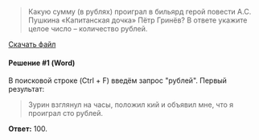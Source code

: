 > Какую сумму (в рублях) проиграл в бильярд герой повести А.С. Пушкина «Капитанская дочка» Пётр Гринёв? В ответе укажите целое число – количество рублей.

[Скачать файл](10.docx)

#### Решение #1 (Word)
В поисковой строке (Ctrl + F) введём запрос "рублей". Первый результат:

> Зурин взглянул на часы, положил кий и объявил мне, что я проиграл сто рублей.

**Ответ:** 100.
